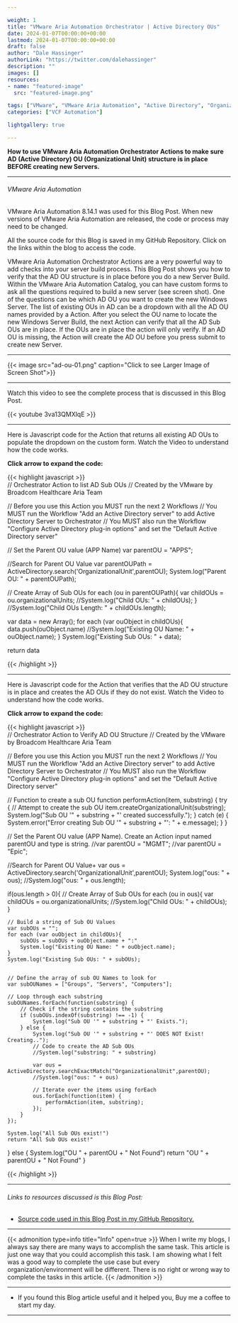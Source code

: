 ```yaml
---

weight: 1
title: "VMware Aria Automation Orchestrator | Active Directory OUs"
date: 2024-01-07T00:00:00+00:00
lastmod: 2024-01-07T00:00:00+00:00
draft: false
author: "Dale Hassinger"
authorLink: "https://twitter.com/dalehassinger"
description: ""
images: []
resources:
- name: "featured-image"
  src: "featured-image.png"

tags: ["VMware", "VMware Aria Automation", "Active Directory", "Organizational Units", "Actions"]
categories: ["VCF Automation"]

lightgallery: true

---
```


**How to use VMware Aria Automation Orchestrator Actions to make sure AD (Active Directory) OU (Organizational Unit) structure is in place BEFORE creating new Servers.**

<!--more-->

---

###### VMware Aria Automation  

VMware Aria Automation 8.14.1 was used for this Blog Post. When new versions of VMware Aria Automation are released, the code or process may need to be changed.  

All the source code for this Blog is saved in my GitHub Repository. Click on the links within the blog to access the code.  

VMware Aria Automation Orchestrator Actions are a very powerful way to add checks into your server build process. This Blog Post shows you how to verify that the AD OU structure is in place before you do a new Server Build. Within the VMware Aria Automation Catalog, you can have custom forms to ask all the questions required to build a new server (see screen shot). One of the questions can be which AD OU you want to create the new Windows Server. The list of existing OUs in AD can be a dropdown with all the AD OU names provided by a Action. After you select the OU name to locate the new Windows Server Build, the next Action can verify that all the AD Sub OUs are in place. If the OUs are in place the action will only verify. If an AD OU is missing, the Action will create the AD OU before you press submit to create new Server.  

---

{{< image src="ad-ou-01.png" caption="Click to see Larger Image of Screen Shot">}}  

---

Watch this video to see the complete process that is discussed in this Blog Post.  

{{< youtube 3va13QMXlqE >}}  

---

Here is Javascript code for the Action that returns all existing AD OUs to populate the dropdown on the custom form. Watch the Video to understand how the code works.  

**Click arrow to expand the code:**  

{{< highlight javascript >}}  
// Orchestrator Action to list AD Sub OUs
// Created by the VMware by Broadcom Healthcare Aria Team

// Before you use this Action you MUST run the next 2 Workflows
// You MUST run the Workflow "Add an Active Directory server" to add Active Directory Server to Orchestrator
// You MUST also run the Workflow "Configure Active Directory plug-in options" and set the "Default Active Directory server"

// Set the Parent OU value (APP Name)
var parentOU = "APPS";

//Search for Parent OU Value
var parentOUPath = ActiveDirectory.search('OrganizationalUnit',parentOU);
System.log("Parent OU: " + parentOUPath);

// Create Array of Sub OUs
for each (ou in parentOUPath){
    var childOUs = ou.organizationalUnits;
    //System.log("Child OUs: " + childOUs);
}
//System.log("Child OUs Length: " + childOUs.length);


var data = new Array();
for each (var ouObject in childOUs){
    data.push(ouObject.name)
    //System.log("Existing OU Name: " + ouObject.name);
}
System.log("Existing Sub OUs: " + data);

return data

{{< /highlight >}}  

---

Here is Javascript code for the Action that verifies that the AD OU structure is in place and creates the AD OUs if they do not exist. Watch the Video to understand how the code works.  

**Click arrow to expand the code:**  

{{< highlight javascript >}}  
// Orchestrator Action to Verify AD OU Structure
// Created by the VMware by Broadcom Healthcare Aria Team

// Before you use this Action you MUST run the next 2 Workflows
// You MUST run the Workflow "Add an Active Directory server" to add Active Directory Server to Orchestrator
// You MUST also run the Workflow "Configure Active Directory plug-in options" and set the "Default Active Directory server"

// Function to create a sub OU
function performAction(item, substring) {
    try {
        // Attempt to create the sub OU
        item.createOrganizationalUnit(substring);
        System.log("Sub OU '" + substring + "' created successfully.");
    } catch (e) {
        System.error("Error creating Sub OU '" + substring + "': " + e.message);
    }
}

// Set the Parent OU value (APP Name). Create an Action input named parentOU and type is string.
//var parentOU = "MGMT";
//var parentOU = "Epic";

//Search for Parent OU Value+
var ous = ActiveDirectory.search('OrganizationalUnit',parentOU);
System.log("ous: " + ous);
//System.log("ous: " + ous.length);

if(ous.length > 0){
    // Create Array of Sub OUs
    for each (ou in ous){
        var childOUs = ou.organizationalUnits;
        //System.log("Child OUs: " + childOUs);
    }

    // Build a string of Sub OU Values
    var subOUs = "";
    for each (var ouObject in childOUs){
        subOUs = subOUs + ouObject.name + ":"
        System.log("Existing OU Name: " + ouObject.name);
    }
    System.log("Existing Sub OUs: " + subOUs);


    // Define the array of sub OU Names to look for
    var subOUNames = ["Groups", "Servers", "Computers"];

    // Loop through each substring
    subOUNames.forEach(function(substring) {
        // Check if the string contains the substring
        if (subOUs.indexOf(substring) !== -1) {
            System.log("Sub OU '" + substring + "' Exists.");
        } else {
            System.log("Sub OU '" + substring + "' DOES NOT Exist! Creating..");
            // Code to create the AD Sub OUs
            //System.log("substring: " + substring)

            var ous = ActiveDirectory.searchExactMatch("OrganizationalUnit",parentOU);
            //System.log("ous: " + ous)

            // Iterate over the items using forEach
            ous.forEach(function(item) {
                performAction(item, substring);
            });
        }
    });

    System.log("All Sub OUs exist!")
    return "All Sub OUs exist!"

} else {
    System.log("OU " + parentOU + " Not Found")
    return "OU " + parentOU + " Not Found"
}

{{< /highlight >}}  



---

###### Links to resources discussed is this Blog Post:  
* [Source code used in this Blog Post in my GitHub Repository.](https://github.com/dalehassinger/unlocking-the-potential/tree/main/VMware-Aria-Automation/Actions)  

---

{{< admonition type=info title="Info" open=true >}}
When I write my blogs, I always say there are many ways to accomplish the same task. This article is just one way that you could accomplish this task. I am showing what I felt was a good way to complete the use case but every organization/environment will be different. There is no right or wrong way to complete the tasks in this article.
{{< /admonition >}}

---

* If you found this Blog article useful and it helped you, Buy me a coffee to start my day.  

<center>
<script type="text/javascript" src="https://cdnjs.buymeacoffee.com/1.0.0/button.prod.min.js" data-name="bmc-button" data-slug="dalehassinger" data-color="#FFDD00" data-emoji=""  data-font="Cookie" data-text="Buy me a coffee" data-outline-color="#000000" data-font-color="#000000" data-coffee-color="#ffffff" ></script>
</center>

---
